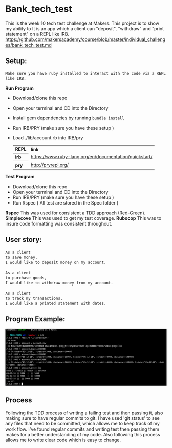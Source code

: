 # Bank_tech_test

This is the week 10 tech test challenge at Makers. This project is to show my ability to
It is an app which a client can "deposit", "withdraw" and "print statement" on a REPL like IRB.
https://github.com/makersacademy/course/blob/master/individual_challenges/bank_tech_test.md


Setup:
-------
```
Make sure you have ruby installed to interact with the code via a REPL like IRB.
```
**Run Program**
  * Download/clone this repo
  * Open your terminal and CD into the Directory
  * Install gem dependencies by running `bundle install`
  * Run IRB/PRY (make sure you have these setup )
  * Load ./lib/account.rb into IRB/pry

    <table>
      <tr><th>REPL</th><th>link</th>
      <tr>
        <th>
          irb
        </th>
        <td>
          <a href="https://www.ruby-lang.org/en/documentation/quickstart/">https://www.ruby-lang.org/en/documentation/quickstart/</a>
        </td>
      </tr>
      <tr>
        <th>
          pry
        </th>
        <td>
           <a href="http://pryrepl.org/">http://pryrepl.org/</a>
        </td>
    </table>

**Test Program**
  * Download/clone this repo
  * Open your terminal and CD into the Directory
  * Run IRB/PRY (make sure you have these setup )
  * Run Rspec
  ( All test are stored in the Spec folder )

**Rspec** This was used for consistent a TDD approach (Red-Green).
**Simplecove** This was used to get my test coverage.
**Rubocop** This was to insure code formatting was consistent throughout.

User story:
-------

````
As a client
to save money,
I would like to deposit money on my account.

As a client
to purchase goods,
I would like to withdraw money from my account.

As a client
to track my transactions,
I would like a printed statement with dates.

````

Program Example:
-------
![Alt text](./Bank_tech_test_program.png)

Process
-------
Following the TDD process of writing a failing test and then passing it, also making sure to have regular commits to git.
I have used 'git status' to see any files that need to be committed, which allows me to keep track of my work flow.
I've found regular commits and writing test then passing them makes for a better understanding of my code.
Also following this process allows me to write clear code which is easy to change.
